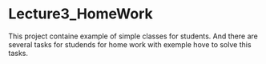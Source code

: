 # Lecture3_HomeWork

This project containe example of simple classes for students.
And there are several tasks for studends for home work with exemple hove to solve this tasks.
